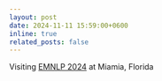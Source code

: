 ```yaml
---
layout: post
date: 2024-11-11 15:59:00+0600
inline: true
related_posts: false
---
```


Visiting [EMNLP 2024](https://2024.emnlp.org/) at Miamia, Florida